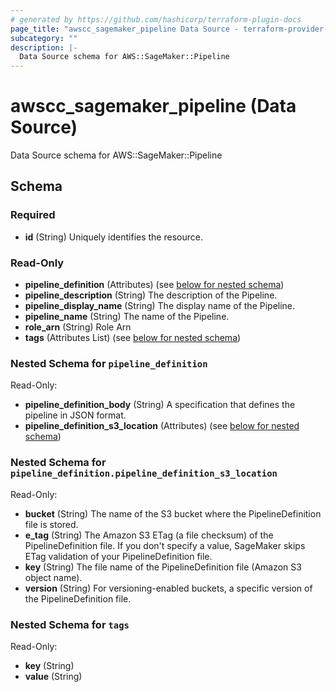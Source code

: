```yaml
---
# generated by https://github.com/hashicorp/terraform-plugin-docs
page_title: "awscc_sagemaker_pipeline Data Source - terraform-provider-awscc"
subcategory: ""
description: |-
  Data Source schema for AWS::SageMaker::Pipeline
---
```


# awscc_sagemaker_pipeline (Data Source)

Data Source schema for AWS::SageMaker::Pipeline



<!-- schema generated by tfplugindocs -->
## Schema

### Required

- **id** (String) Uniquely identifies the resource.

### Read-Only

- **pipeline_definition** (Attributes) (see [below for nested schema](#nestedatt--pipeline_definition))
- **pipeline_description** (String) The description of the Pipeline.
- **pipeline_display_name** (String) The display name of the Pipeline.
- **pipeline_name** (String) The name of the Pipeline.
- **role_arn** (String) Role Arn
- **tags** (Attributes List) (see [below for nested schema](#nestedatt--tags))

<a id="nestedatt--pipeline_definition"></a>
### Nested Schema for `pipeline_definition`

Read-Only:

- **pipeline_definition_body** (String) A specification that defines the pipeline in JSON format.
- **pipeline_definition_s3_location** (Attributes) (see [below for nested schema](#nestedatt--pipeline_definition--pipeline_definition_s3_location))

<a id="nestedatt--pipeline_definition--pipeline_definition_s3_location"></a>
### Nested Schema for `pipeline_definition.pipeline_definition_s3_location`

Read-Only:

- **bucket** (String) The name of the S3 bucket where the PipelineDefinition file is stored.
- **e_tag** (String) The Amazon S3 ETag (a file checksum) of the PipelineDefinition file. If you don't specify a value, SageMaker skips ETag validation of your PipelineDefinition file.
- **key** (String) The file name of the PipelineDefinition file (Amazon S3 object name).
- **version** (String) For versioning-enabled buckets, a specific version of the PipelineDefinition file.



<a id="nestedatt--tags"></a>
### Nested Schema for `tags`

Read-Only:

- **key** (String)
- **value** (String)


